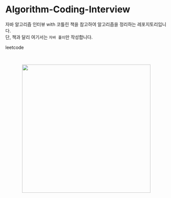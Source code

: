 # Algorithm-Coding-Interview
자바 알고리즘 인터뷰 with 코틀린 책을 참고하여 알고리즘을 정리하는 레포지토리입니다.<br/>
단, 책과 달리 여기서는 `자바 풀이`만 작성합니다. 

leetcode

</br>

<p align="center"><img width="400" src="https://github.com/user-attachments/assets/ccb37f49-28ce-4377-b118-ab2034034bd4">

</br>
</br>


